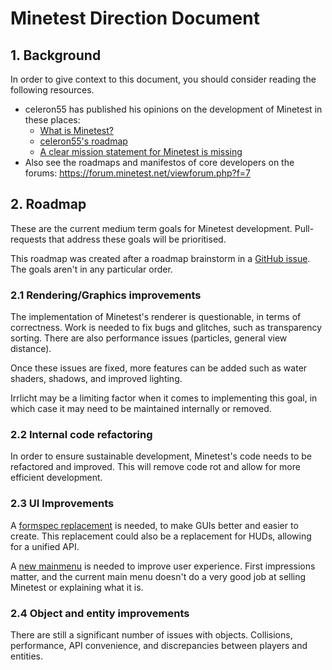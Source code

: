 # Minetest Direction Document

## 1. Background

In order to give context to this document, you should consider reading the
following resources.

* celeron55 has published his opinions on the development of Minetest in these places:
  * [What is Minetest?](http://c55.me/blog/?p=1491)
  * [celeron55's roadmap](https://forum.minetest.net/viewtopic.php?t=9177)
  * [A clear mission statement for Minetest is missing](https://github.com/minetest/minetest/issues/3476#issuecomment-167399287)
* Also see the roadmaps and manifestos of core developers on the forums:
  https://forum.minetest.net/viewforum.php?f=7


## 2. Roadmap

These are the current medium term goals for Minetest development.
Pull-requests that address these goals will be prioritised.

This roadmap was created after a roadmap brainstorm in a
[GitHub issue](https://github.com/minetest/minetest/issues/10461).
The goals aren't in any particular order.

### 2.1 Rendering/Graphics improvements

The implementation of Minetest's renderer is questionable, in terms of
correctness.
Work is needed to fix bugs and glitches, such as transparency sorting.
There are also performance issues (particles, general view distance).

Once these issues are fixed, more features can be added such as water shaders,
shadows, and improved lighting.

Irrlicht may be a limiting factor when it comes to implementing this goal, in
which case it may need to be maintained internally or removed.

### 2.2 Internal code refactoring

In order to ensure sustainable development, Minetest's code needs to be refactored
and improved. This will remove code rot and allow for more efficient development.

### 2.3 UI Improvements

A [formspec replacement](https://github.com/minetest/minetest/issues/6527) is
needed, to make GUIs better and easier to create. This replacement could also
be a replacement for HUDs, allowing for a unified API.

A [new mainmenu](https://github.com/minetest/minetest/issues/6733) is needed to
improve user experience. First impressions matter, and the current main menu
doesn't do a very good job at selling Minetest or explaining what it is.

### 2.4 Object and entity improvements

There are still a significant number of issues with objects. Collisions,
performance, API convenience, and discrepancies between players and entities.
